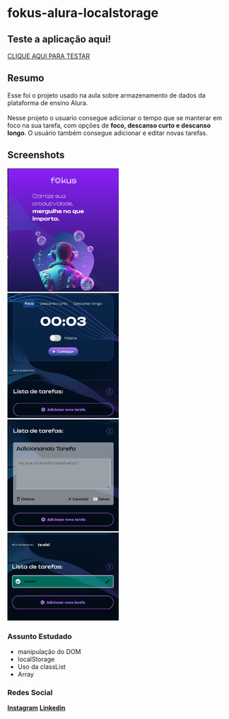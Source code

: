 # fokus-alura-localstorage

## Teste a aplicação aqui!
<a href="https://fokus-alura-localstorage.vercel.app">CLIQUE AQUI PARA TESTAR</a>

## Resumo 
Esse foi o projeto usado na aula sobre armazenamento de dados da plataforma de ensino Alura.<br><br>
Nesse projeto o usuario consegue adicionar o tempo que se manterar em foco na sua tarefa, com opções de <b>foco, descanso curto e descanso longo</b>. O usuário também consegue adicionar e editar novas tarefas.

## Screenshots
<img src="imagensFokus/captura1.png" width=50%>
<img src="imagensFokus/captura2.png" width=50%>
<img src="imagensFokus/captura3.png" width=50%>
<img src="imagensFokus/captura4.png" width=50%>

### Assunto Estudado
+ manipulação do DOM
+ localStorage
+ Uso da classList
+ Array

### Redes Social
<a href="https://www.instagram.com/trizzcamp/" ><b>Instagram</b></a>
<a href="https://www.linkedin.com/in/beatriz-campache-27ba1a287/"><b>Linkedin<b></a>

